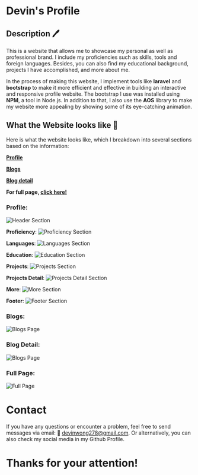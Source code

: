 # Devin's Profile

## Description 🖊️

This is a website that allows me to showcase my personal as well as professional brand. I include my proficiencies such as skills, tools and foreign languages. Besides, you can also find my educational background, projects I have accomplished, and more about me.

In the process of making this website, I implement tools like **laravel** and **bootstrap** to make it more efficient and effective in building an interactive and responsive profile website. The bootstrap I use was installed using **NPM**, a tool in Node.js. In addition to that, I also use the **AOS** library to make my website more appealing by showing some of its eye-catching animation.

## What the Website looks like 🔎

Here is what the website looks like, which I breakdown into several sections based on the information:

**[Profile](#profile)**

**[Blogs](#blogs)**

**[Blog detail](#blog-detail)**

**For full page, [click here!](#full-page)**

### Profile:
![Header Section](https://github.com/devinwong278/My_Profile/blob/main/documentation/1.%20header.png)

**Proficiency**:
![Proficiency Section](https://github.com/devinwong278/My_Profile/blob/main/documentation/2.%20Proficiency.png)

**Languages**:
![Languages Section](https://github.com/devinwong278/My_Profile/blob/main/documentation/3.%20Language.png)

**Education**:
![Education Section](https://github.com/devinwong278/My_Profile/blob/main/documentation/4.%20Education.png)

**Projects**:
![Projects Section](https://github.com/devinwong278/My_Profile/blob/main/documentation/5.%20Projects.png)

**Projects Detail**:
![Projects Detail Section](https://github.com/devinwong278/My_Profile/blob/main/documentation/6.%20Projects_detail.png)

**More**:
![More Section](https://github.com/devinwong278/My_Profile/blob/main/documentation/7.%20More.png)

**Footer**:
![Footer Section](https://github.com/devinwong278/My_Profile/blob/main/documentation/10.%20Footer.png)

### Blogs:
![Blogs Page](https://github.com/devinwong278/My_Profile/blob/main/documentation/8.%20Blogs.png)

### Blog Detail:
![Blogs Page](https://github.com/devinwong278/My_Profile/blob/main/documentation/9.%20Blog_detail.png)

### Full Page:
![Full Page](https://github.com/devinwong278/My_Profile/blob/main/documentation/full%20page.png)

# Contact
If you have any questions or encounter a problem, feel free to send messages via email:
📧 devinwong278@gmail.com. 
Or alternatively, you can also check my social media in my Github Profile.

# Thanks for your attention!
